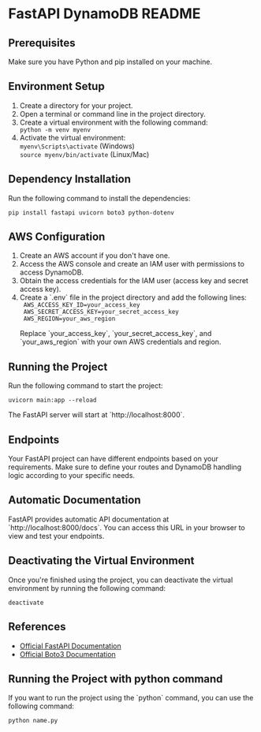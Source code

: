 <!DOCTYPE html> <html> <head> <title>FastAPI DynamoDB README</title> </head> <body> <h1>FastAPI DynamoDB README</h1> <h2>Prerequisites</h2> <p>Make sure you have Python and pip installed on your machine.</p> <h2>Environment Setup</h2> <ol> <li>Create a directory for your project.</li> <li>Open a terminal or command line in the project directory.</li> <li>Create a virtual environment with the following command:</li> <code>python -m venv myenv</code> <li>Activate the virtual environment:</li> <code>myenv\Scripts\activate</code> (Windows)<br> <code>source myenv/bin/activate</code> (Linux/Mac) </ol> <h2>Dependency Installation</h2> <p>Run the following command to install the dependencies:</p> <code>pip install fastapi uvicorn boto3 python-dotenv</code> <h2>AWS Configuration</h2> <ol> <li>Create an AWS account if you don't have one.</li> <li>Access the AWS console and create an IAM user with permissions to access DynamoDB.</li> <li>Obtain the access credentials for the IAM user (access key and secret access key).</li> <li>Create a `.env` file in the project directory and add the following lines:</li> <code> AWS_ACCESS_KEY_ID=your_access_key<br> AWS_SECRET_ACCESS_KEY=your_secret_access_key<br> AWS_REGION=your_aws_region </code> <p>Replace `your_access_key`, `your_secret_access_key`, and `your_aws_region` with your own AWS credentials and region.</p> </ol> <h2>Running the Project</h2> <p>Run the following command to start the project:</p> <code>uvicorn main:app --reload</code> <p>The FastAPI server will start at `http://localhost:8000`.</p> <h2>Endpoints</h2> <p>Your FastAPI project can have different endpoints based on your requirements. Make sure to define your routes and DynamoDB handling logic according to your specific needs.</p> <h2>Automatic Documentation</h2> <p>FastAPI provides automatic API documentation at `http://localhost:8000/docs`. You can access this URL in your browser to view and test your endpoints.</p> <h2>Deactivating the Virtual Environment</h2> <p>Once you're finished using the project, you can deactivate the virtual environment by running the following command:</p> <code>deactivate</code> <h2>References</h2> <ul> <li><a href="https://fastapi.tiangolo.com/">Official FastAPI Documentation</a></li> <li><a href="https://boto3.amazonaws.com/v1/documentation/api/latest/index.html">Official Boto3 Documentation</a></li> </ul> <h2>Running the Project with python command</h2> <p>If you want to run the project using the `python` command, you can use the following command:</p> <code>python name.py</code> </body> </html>
